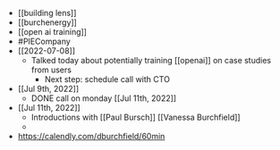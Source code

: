 - [[building lens]]
- [[burchenergy]]
- [[open ai training]]
- #PIECompany
- [[2022-07-08]]
	- Talked today about potentially training [[openai]] on case studies from users
		- Next step: schedule call with CTO
- [[Jul 9th, 2022]]
	- DONE call on monday [[Jul 11th, 2022]]
- [[Jul 11th, 2022]]
	- Introductions with [[Paul Bursch]] [[Vanessa Burchfield]]
	-
- https://calendly.com/dburchfield/60min